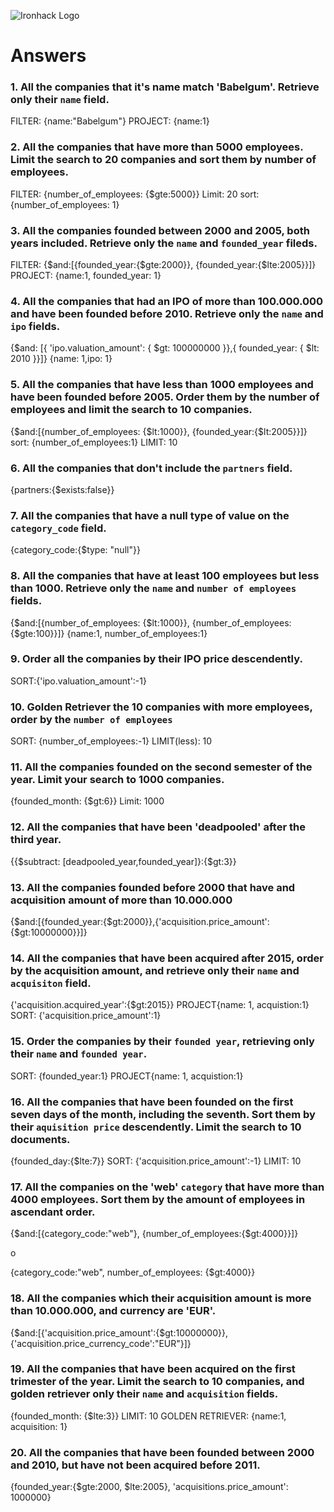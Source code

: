 ![Ironhack Logo](https://i.imgur.com/1QgrNNw.png)

# Answers

### 1. All the companies that it's name match 'Babelgum'. Retrieve only their `name` field.
FILTER: {name:"Babelgum"}
PROJECT: {name:1}

### 2. All the companies that have more than 5000 employees. Limit the search to 20 companies and sort them by **number of employees**.

FILTER: {number_of_employees: {$gte:5000}}
Limit: 20
sort: {number_of_employees: 1}

### 3. All the companies founded between 2000 and 2005, both years included. Retrieve only the `name` and `founded_year` fileds.
FILTER: {$and:[{founded_year:{$gte:2000}}, {founded_year:{$lte:2005}}]}
PROJECT: {name:1, founded_year: 1}

### 4. All the companies that had an IPO of more than 100.000.000 and have been founded before 2010. Retrieve only the `name` and `ipo` fields.

{$and: [{ 'ipo.valuation_amount': { $gt: 100000000 }},{ founded_year: { $lt: 2010 }}]}
{name: 1,ipo: 1}

### 5. All the companies that have less than 1000 employees and have been founded before 2005. Order them by the number of employees and limit the search to 10 companies.
{$and:[{number_of_employees: {$lt:1000}}, {founded_year:{$lt:2005}}]}
sort: {number_of_employees:1}
LIMIT: 10

### 6. All the companies that don't include the `partners` field.
{partners:{$exists:false}}


### 7. All the companies that have a null type of value on the `category_code` field.
{category_code:{$type: "null"}}

### 8. All the companies that have at least 100 employees but less than 1000. Retrieve only the `name` and `number of employees` fields.
{$and:[{number_of_employees: {$lt:1000}}, {number_of_employees:{$gte:100}}]}
{name:1, number_of_employees:1}

### 9. Order all the companies by their IPO price descendently.

SORT:{'ipo.valuation_amount':-1}


### 10. Golden Retriever the 10 companies with more employees, order by the `number of employees`
SORT: {number_of_employees:-1}
LIMIT(less): 10

### 11. All the companies founded on the second semester of the year. Limit your search to 1000 companies.

{founded_month: {$gt:6}}
Limit: 1000

### 12. All the companies that have been 'deadpooled' after the third year.

{{$subtract: [deadpooled_year,founded_year]}:{$gt:3}}


### 13. All the companies founded before 2000 that have and acquisition amount of more than 10.000.000
{$and:[{founded_year:{$gt:2000}},{'acquisition.price_amount':{$gt:10000000}}]}

### 14. All the companies that have been acquired after 2015, order by the acquisition amount, and retrieve only their `name` and `acquisiton` field.
{'acquisition.acquired_year':{$gt:2015}}
PROJECT{name: 1, acquistion:1}
SORT: {'acquisition.price_amount':1}


### 15. Order the companies by their `founded year`, retrieving only their `name` and `founded year`.

SORT: {founded_year:1}
PROJECT{name: 1, acquistion:1}


### 16. All the companies that have been founded on the first seven days of the month, including the seventh. Sort them by their `aquisition price` descendently. Limit the search to 10 documents.
{founded_day:{$lte:7}}
SORT: {'acquisition.price_amount':-1}
LIMIT: 10

### 17. All the companies on the 'web' `category` that have more than 4000 employees. Sort them by the amount of employees in ascendant order.

{$and:[{category_code:"web"}, {number_of_employees:{$gt:4000}}]}

o

{category_code:"web", number_of_employees: {$gt:4000}}

### 18. All the companies which their acquisition amount is more than 10.000.000, and currency are 'EUR'.

{$and:[{'acquisition.price_amount':{$gt:10000000}}, {'acquisition.price_currency_code':"EUR"}]}

### 19. All the companies that have been acquired on the first trimester of the year. Limit the search to 10 companies, and golden retriever only their `name` and `acquisition` fields.
{founded_month: {$lte:3}}
LIMIT: 10
GOLDEN RETRIEVER: {name:1, acquisition: 1}

### 20. All the companies that have been founded between 2000 and 2010, but have not been acquired before 2011.
{founded_year:{$gte:2000, $lte:2005}, 'acquisitions.price_amount': 1000000}